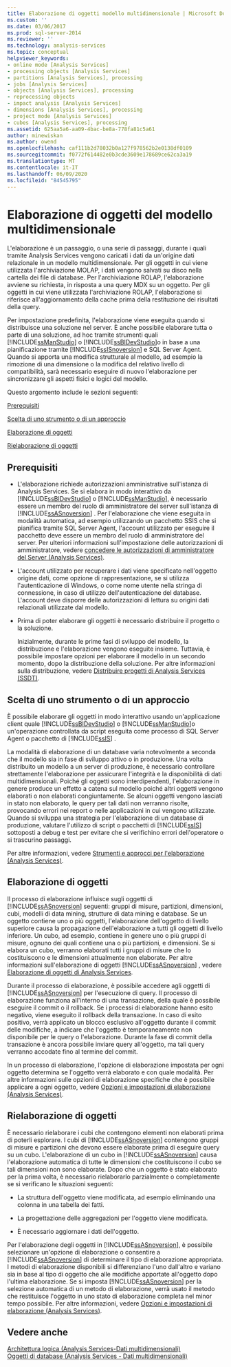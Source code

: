 ```yaml
---
title: Elaborazione di oggetti modello multidimensionale | Microsoft Docs
ms.custom: ''
ms.date: 03/06/2017
ms.prod: sql-server-2014
ms.reviewer: ''
ms.technology: analysis-services
ms.topic: conceptual
helpviewer_keywords:
- online mode [Analysis Services]
- processing objects [Analysis Services]
- partitions [Analysis Services], processing
- jobs [Analysis Services]
- objects [Analysis Services], processing
- reprocessing objects
- impact analysis [Analysis Services]
- dimensions [Analysis Services], processing
- project mode [Analysis Services]
- cubes [Analysis Services], processing
ms.assetid: 625aa5a6-aa09-4bac-be8a-778fa81c5a61
author: minewiskan
ms.author: owend
ms.openlocfilehash: caf111b2d78032b0a127f978562b2e0138df0109
ms.sourcegitcommit: f0772f614482e0b3cde3609e178689ce62ca3a19
ms.translationtype: MT
ms.contentlocale: it-IT
ms.lasthandoff: 06/09/2020
ms.locfileid: "84545795"
---
```

# <a name="multidimensional-model-object-processing"></a>Elaborazione di oggetti del modello multidimensionale
  L'elaborazione è un passaggio, o una serie di passaggi, durante i quali tramite Analysis Services vengono caricati i dati da un'origine dati relazionale in un modello multidimensionale. Per gli oggetti in cui viene utilizzata l'archiviazione MOLAP, i dati vengono salvati su disco nella cartella dei file di database. Per l'archiviazione ROLAP, l'elaborazione avviene su richiesta, in risposta a una query MDX su un oggetto. Per gli oggetti in cui viene utilizzata l'archiviazione ROLAP, l'elaborazione si riferisce all'aggiornamento della cache prima della restituzione dei risultati della query.  
  
 Per impostazione predefinita, l'elaborazione viene eseguita quando si distribuisce una soluzione nel server. È anche possibile elaborare tutta o parte di una soluzione, ad hoc tramite strumenti quali [!INCLUDE[ssManStudio](../../includes/ssmanstudio-md.md)] o [!INCLUDE[ssBIDevStudio](../../includes/ssbidevstudio-md.md)]o in base a una pianificazione tramite [!INCLUDE[ssISnoversion](../../includes/ssisnoversion-md.md)] e SQL Server Agent. Quando si apporta una modifica strutturale al modello, ad esempio la rimozione di una dimensione o la modifica del relativo livello di compatibilità, sarà necessario eseguire di nuovo l'elaborazione per sincronizzare gli aspetti fisici e logici del modello.  
  
 Questo argomento include le sezioni seguenti:  
  
 [Prerequisiti](#bkmk_prereq)  
  
 [Scelta di uno strumento o di un approccio](#bkmk_tool)  
  
 [Elaborazione di oggetti](#bkmk_proc)  
  
 [Rielaborazione di oggetti](#bkmk_reproc)  
  
##  <a name="prerequisites"></a><a name="bkmk_prereq"></a> Prerequisiti  
  
-   L'elaborazione richiede autorizzazioni amministrative sull'istanza di Analysis Services. Se si elabora in modo interattivo da [!INCLUDE[ssBIDevStudio](../../includes/ssbidevstudio-md.md)] o [!INCLUDE[ssManStudio](../../includes/ssmanstudio-md.md)], è necessario essere un membro del ruolo di amministratore del server sull'istanza di [!INCLUDE[ssASnoversion](../../includes/ssasnoversion-md.md)] . Per l'elaborazione che viene eseguita in modalità automatica, ad esempio utilizzando un pacchetto SSIS che si pianifica tramite SQL Server Agent, l'account utilizzato per eseguire il pacchetto deve essere un membro del ruolo di amministratore del server. Per ulteriori informazioni sull'impostazione delle autorizzazioni di amministratore, vedere [concedere le autorizzazioni di amministratore del Server &#40;Analysis Services&#41;](../instances/grant-server-admin-rights-to-an-analysis-services-instance.md).  
  
-   L'account utilizzato per recuperare i dati viene specificato nell'oggetto origine dati, come opzione di rappresentazione, se si utilizza l'autenticazione di Windows, o come nome utente nella stringa di connessione, in caso di utilizzo dell'autenticazione del database. L'account deve disporre delle autorizzazioni di lettura su origini dati relazionali utilizzate dal modello.  
  
-   Prima di poter elaborare gli oggetti è necessario distribuire il progetto o la soluzione.  
  
     Inizialmente, durante le prime fasi di sviluppo del modello, la distribuzione e l'elaborazione vengono eseguite insieme. Tuttavia, è possibile impostare opzioni per elaborare il modello in un secondo momento, dopo la distribuzione della soluzione. Per altre informazioni sulla distribuzione, vedere [Distribuire progetti di Analysis Services &#40;SSDT&#41;](deploy-analysis-services-projects-ssdt.md).  
  
##  <a name="choosing-a-tool-or-approach"></a><a name="bkmk_tool"></a>Scelta di uno strumento o di un approccio  
 È possibile elaborare gli oggetti in modo interattivo usando un'applicazione client quale [!INCLUDE[ssBIDevStudio](../../includes/ssbidevstudio-md.md)] o [!INCLUDE[ssManStudio](../../includes/ssmanstudio-md.md)]o un'operazione controllata da script eseguita come processo di SQL Server Agent o pacchetto di [!INCLUDE[ssIS](../../includes/ssis-md.md)] .  
  
 La modalità di elaborazione di un database varia notevolmente a seconda che il modello sia in fase di sviluppo attivo o in produzione. Una volta distribuito un modello a un server di produzione, è necessario controllare strettamente l'elaborazione per assicurare l'integrità e la disponibilità di dati multidimensionali. Poiché gli oggetti sono interdipendenti, l'elaborazione in genere produce un effetto a catena sul modello poiché altri oggetti vengono elaborati o non elaborati congiuntamente. Se alcuni oggetti vengono lasciati in stato non elaborato, le query per tali dati non verranno risolte, provocando errori nei report o nelle applicazioni in cui vengono utilizzate. Quando si sviluppa una strategia per l'elaborazione di un database di produzione, valutare l'utilizzo di script o pacchetti di [!INCLUDE[ssIS](../../includes/ssis-md.md)] sottoposti a debug e test per evitare che si verifichino errori dell'operatore o si trascurino passaggi.  
  
 Per altre informazioni, vedere [Strumenti e approcci per l'elaborazione &#40;Analysis Services&#41;](tools-and-approaches-for-processing-analysis-services.md).  
  
##  <a name="processing-objects"></a><a name="bkmk_proc"></a>Elaborazione di oggetti  
 Il processo di elaborazione influisce sugli oggetti di [!INCLUDE[ssASnoversion](../../includes/ssasnoversion-md.md)] seguenti: gruppi di misure, partizioni, dimensioni, cubi, modelli di data mining, strutture di data mining e database. Se un oggetto contiene uno o più oggetti, l'elaborazione dell'oggetto di livello superiore causa la propagazione dell'elaborazione a tutti gli oggetti di livello inferiore. Un cubo, ad esempio, contiene in genere uno o più gruppi di misure, ognuno dei quali contiene una o più partizioni, e dimensioni. Se si elabora un cubo, verranno elaborati tutti i gruppi di misure che lo costituiscono e le dimensioni attualmente non elaborate. Per altre informazioni sull'elaborazione di oggetti [!INCLUDE[ssASnoversion](../../includes/ssasnoversion-md.md)] , vedere [Elaborazione di oggetti di Analysis Services](processing-analysis-services-objects.md).  
  
 Durante il processo di elaborazione, è possibile accedere agli oggetti di [!INCLUDE[ssASnoversion](../../includes/ssasnoversion-md.md)] per l'esecuzione di query. Il processo di elaborazione funziona all'interno di una transazione, della quale è possibile eseguire il commit o il rollback. Se i processi di elaborazione hanno esito negativo, viene eseguito il rollback della transazione. In caso di esito positivo, verrà applicato un blocco esclusivo all'oggetto durante il commit delle modifiche, a indicare che l'oggetto è temporaneamente non disponibile per le query o l'elaborazione. Durante la fase di commit della transazione è ancora possibile inviare query all'oggetto, ma tali query verranno accodate fino al termine del commit.  
  
 In un processo di elaborazione, l'opzione di elaborazione impostata per ogni oggetto determina se l'oggetto verrà elaborato e con quale modalità. Per altre informazioni sulle opzioni di elaborazione specifiche che è possibile applicare a ogni oggetto, vedere [Opzioni e impostazioni di elaborazione &#40;Analysis Services&#41;](processing-options-and-settings-analysis-services.md).  
  
##  <a name="reprocessing-objects"></a><a name="bkmk_reproc"></a>Rielaborazione di oggetti  
 È necessario rielaborare i cubi che contengono elementi non elaborati prima di poterli esplorare. I cubi di [!INCLUDE[ssASnoversion](../../includes/ssasnoversion-md.md)] contengono gruppi di misure e partizioni che devono essere elaborate prima di eseguire query su un cubo. L'elaborazione di un cubo in [!INCLUDE[ssASnoversion](../../includes/ssasnoversion-md.md)] causa l'elaborazione automatica di tutte le dimensioni che costituiscono il cubo se tali dimensioni non sono elaborate. Dopo che un oggetto è stato elaborato per la prima volta, è necessario rielaborarlo parzialmente o completamente se si verificano le situazioni seguenti:  
  
-   La struttura dell'oggetto viene modificata, ad esempio eliminando una colonna in una tabella dei fatti.  
  
-   La progettazione delle aggregazioni per l'oggetto viene modificata.  
  
-   È necessario aggiornare i dati dell'oggetto.  
  
 Per l'elaborazione degli oggetti in [!INCLUDE[ssASnoversion](../../includes/ssasnoversion-md.md)], è possibile selezionare un'opzione di elaborazione o consentire a [!INCLUDE[ssASnoversion](../../includes/ssasnoversion-md.md)] di determinare il tipo di elaborazione appropriata. I metodi di elaborazione disponibili si differenziano l'uno dall'altro e variano sia in base al tipo di oggetto che alle modifiche apportate all'oggetto dopo l'ultima elaborazione. Se si imposta [!INCLUDE[ssASnoversion](../../includes/ssasnoversion-md.md)] per la selezione automatica di un metodo di elaborazione, verrà usato il metodo che restituisce l'oggetto in uno stato di elaborazione completa nel minor tempo possibile. Per altre informazioni, vedere [Opzioni e impostazioni di elaborazione &#40;Analysis Services&#41;](processing-options-and-settings-analysis-services.md).  
  
## <a name="see-also"></a>Vedere anche  
 [Architettura logica &#40;Analysis Services-Dati multidimensionali&#41;](olap-logical/understanding-microsoft-olap-logical-architecture.md)   
 [Oggetti di database &#40;Analysis Services - Dati multidimensionali&#41;](olap-logical/database-objects-analysis-services-multidimensional-data.md)  
  
  

